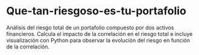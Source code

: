 # Que-tan-riesgoso-es-tu-portafolio
Análisis del riesgo total de un portafolio compuesto por dos activos financieros. Calcula el impacto de la correlación en el riesgo total e incluye visualización con Python para observar la evolución del riesgo en función de la correlación.
